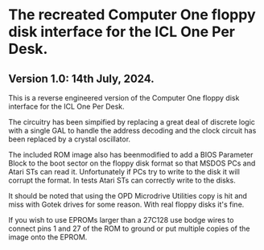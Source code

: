 # The recreated Computer One floppy disk interface for the ICL One Per Desk.
## Version 1.0: 14th July, 2024.

This is a reverse engineered version of the Computer One floppy disk interface for the ICL One Per Desk.

The circuitry has been simpified by replacing a great deal of discrete logic with a single GAL to handle the address decoding and the clock circuit has been replaced by a crystal oscillator.

The included ROM image also has beenmodified to add a BIOS Parameter Block to the boot sector on the floppy disk format so that MSDOS PCs and Atari STs can read it. Unfortunately if PCs try to write to the disk it will corrupt the format. In tests Atari STs can correctly write to the disks.

It should be noted that using the OPD Microdrive Utilities copy is hit and miss with Gotek drives for some reason. With real floppy disks it's fine.

If you wish to use EPROMs larger than a 27C128 use bodge wires to connect pins 1 and 27 of the ROM to ground or put multiple copies of the image onto the EPROM.
